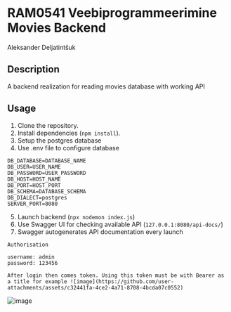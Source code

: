 # RAM0541 Veebiprogrammeerimine Movies Backend

Aleksander Deljatintšuk

## Description

A backend realization for reading movies database with working API

## Usage

1. Clone the repository.
2. Install dependencies (`npm install`).
3. Setup the postgres database 
4. Use .env file to configure database
```
DB_DATABASE=DATABASE_NAME
DB_USER=USER_NAME
DB_PASSWORD=USER_PASSWORD
DB_HOST=HOST_NAME
DB_PORT=HOST_PORT
DB_SCHEMA=DATABASE_SCHEMA
DB_DIALECT=postgres
SERVER_PORT=8080
```
5. Launch backend (`npx nodemon index.js`)
6. Use Swagger UI for checking available API (`127.0.0.1:8080/api-docs/`)
7. Swagger autogenerates API documentation every launch
```
Authorisation

username: admin
password: 123456

After login then comes token. Using this token must be with Bearer as a title for example ![image](https://github.com/user-attachments/assets/c32441fa-4ce2-4a71-8708-4bcda07c0552)

```

![image](https://github.com/user-attachments/assets/56124702-2c83-493c-8d75-25b48d937f08)

